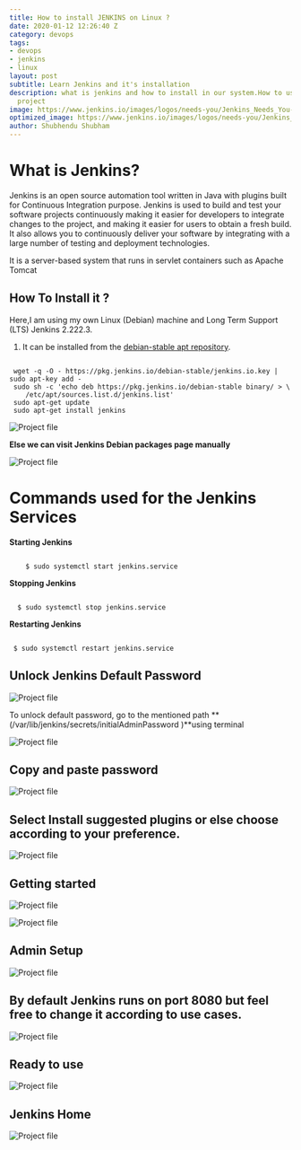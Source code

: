 ```yaml
---
title: How to install JENKINS on Linux ?
date: 2020-01-12 12:26:40 Z
category: devops
tags:
- devops
- jenkins
- linux
layout: post
subtitle: Learn Jenkins and it's installation
description: what is jenkins and how to install in our system.How to use it in our
  project
image: https://www.jenkins.io/images/logos/needs-you/Jenkins_Needs_You-02.png
optimized_image: https://www.jenkins.io/images/logos/needs-you/Jenkins_Needs_You-02.png
author: Shubhendu Shubham
---
```


# What is Jenkins?

Jenkins is an open source automation tool written in Java with plugins built for Continuous Integration purpose. Jenkins is used to build and test your software projects continuously making it easier for developers to integrate changes to the project, and making it easier for users to obtain a fresh build. It also allows you to continuously deliver your software by integrating with a large number of testing and deployment technologies.

It is a server-based system that runs in servlet containers such as Apache Tomcat

## How To Install it ?

Here,I am using my own Linux (Debian) machine and Long Term Support (LTS) Jenkins 2.222.3.

1. It can be installed from the [debian-stable apt repository](https://pkg.jenkins.io/debian-stable/).

```code

 wget -q -O - https://pkg.jenkins.io/debian-stable/jenkins.io.key | sudo apt-key add -
 sudo sh -c 'echo deb https://pkg.jenkins.io/debian-stable binary/ > \
    /etc/apt/sources.list.d/jenkins.list'
 sudo apt-get update
 sudo apt-get install jenkins

```

![Project file](/assets/images/L/j1.png "Jenkins-Debian")

**Else we can visit Jenkins Debian packages page manually**

![Project file](https://miro.medium.com/max/700/1*RUD24xZmgjGC45VN5Gnbcw.png " Jenkins-Debian")

# Commands used for the Jenkins Services

**Starting Jenkins**

```Start

    $ sudo systemctl start jenkins.service

```

**Stopping Jenkins**

```Stop

  $ sudo systemctl stop jenkins.service

```

**Restarting Jenkins**

```Restart

 $ sudo systemctl restart jenkins.service

```

## Unlock Jenkins Default Password

![Project file](https://miro.medium.com/max/700/1*L8zupPGGMyXAbgTqsjhriQ.png " Jenkins-Default Password")

To unlock default password, go to the mentioned path **(/var/lib/jenkins/secrets/initialAdminPassword )**using terminal

![Project file](https://miro.medium.com/max/700/1*s0xvEPW-xXqPm6FH4Q8J4A.png "Default password Location")

## Copy and paste password

![Project file](https://miro.medium.com/max/700/1*woGo-Nwt1gbjWJQkCnnf2Q.png "Default password Login")

## Select Install suggested plugins or else choose according to your preference.

![Project file](https://miro.medium.com/max/700/1*CA19i2Jd_qHt_C12goC71A.png "Jenkins Plugins")

## Getting started

![Project file](https://miro.medium.com/max/700/1*0KwhXrtI6getkWCyqsxRKg.png "Jenkins Start")

![Project file](https://miro.medium.com/max/700/1*Yrx6JenLK9COm7LohDImGA.png "Jenkins Set Up")

## Admin Setup

![Project file](https://miro.medium.com/max/700/1*bbopPt67YMDXroZFduvWVQ.png "First page")

## By default Jenkins runs on port 8080 but feel free to change it according to use cases.

![Project file](https://miro.medium.com/max/700/1*A5roj3JXRal4wI6rGFQ-lg.png "localhost8080")

## Ready to use

![Project file](https://miro.medium.com/max/700/1*5MBn3hzjQPcQJm2JodZ-aQ.png "Jenkins setup finished
")

## Jenkins Home

![Project file](https://miro.medium.com/max/700/1*gCU7NcZtzVcZv8hW4yo_3A.png "Jenkins Home console
")

